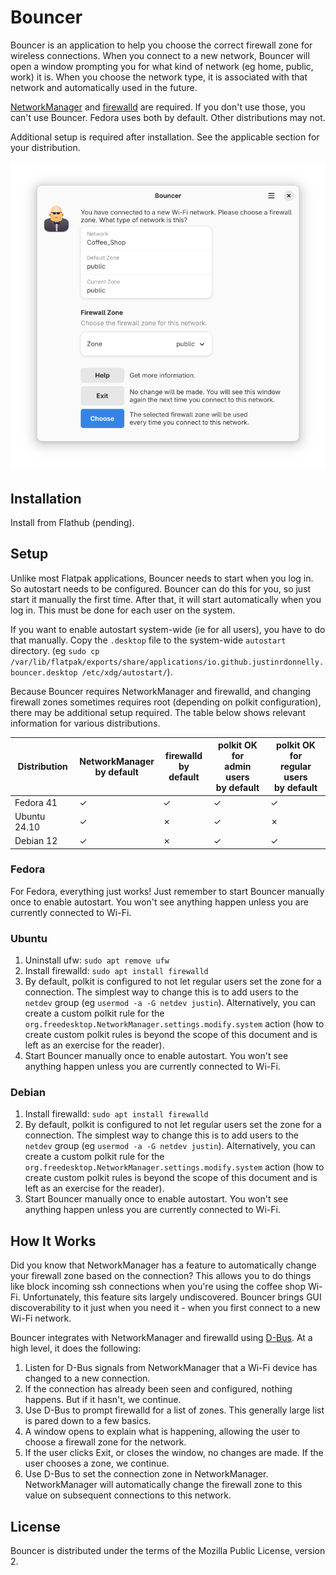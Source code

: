 # Bouncer

Bouncer is an application to help you choose the correct firewall zone for wireless connections. When you connect to a new network, Bouncer will open a window prompting you for what kind of network (eg home, public, work) it is. When you choose the network type, it is associated with that network and automatically used in the future.

[NetworkManager](https://networkmanager.dev/) and [firewalld](https://firewalld.org/) are required. If you don't use those, you can't use Bouncer. Fedora uses both by default. Other distributions may not.

Additional setup is required after installation. See the applicable section for your distribution.

![Bouncer prompting for the type of network](screenshots/bouncer-choose-zone-light.png)

## Installation

Install from Flathub (pending).

## Setup

Unlike most Flatpak applications, Bouncer needs to start when you log in. So autostart needs to be configured. Bouncer can do this for you, so just start it manually the first time. After that, it will start automatically when you log in. This must be done for each user on the system.

If you want to enable autostart system-wide (ie for all users), you have to do that manually. Copy the `.desktop` file to the system-wide `autostart` directory. (eg `sudo cp /var/lib/flatpak/exports/share/applications/io.github.justinrdonnelly.bouncer.desktop /etc/xdg/autostart/`).

Because Bouncer requires NetworkManager and firewalld, and changing firewall zones sometimes requires root (depending on polkit configuration), there may be additional setup required. The table below shows relevant information for various distributions.

| Distribution | NetworkManager<br/>by default | firewalld<br/>by default | polkit OK for<br/>admin users<br/>by default | polkit OK for<br/>regular users<br/>by default |
| ------------ | ----------------------------- | ------------------------ | -------------------------------------------- | ---------------------------------------------- |
| Fedora 41    | &check;                       | &check;                  | &check;                                      | &check;                                        |
| Ubuntu 24.10 | &check;                       | &cross;                  | &check;                                      | &cross;                                        |
| Debian 12    | &check;                       | &cross;                  | &check;                                      | &check;                                        |

### Fedora

For Fedora, everything just works! Just remember to start Bouncer manually once to enable autostart. You won't see anything happen unless you are currently connected to Wi-Fi.

### Ubuntu

1. Uninstall ufw: `sudo apt remove ufw`
2. Install firewalld: `sudo apt install firewalld`
3. By default, polkit is configured to not let regular users set the zone for a connection. The simplest way to change this is to add users to the `netdev` group (eg `usermod -a -G netdev justin`). Alternatively, you can create a custom polkit rule for the `org.freedesktop.NetworkManager.settings.modify.system` action (how to create custom polkit rules is beyond the scope of this document and is left as an exercise for the reader).
4. Start Bouncer manually once to enable autostart. You won't see anything happen unless you are currently connected to Wi-Fi.

### Debian

1. Install firewalld: `sudo apt install firewalld`
2. By default, polkit is configured to not let regular users set the zone for a connection. The simplest way to change this is to add users to the `netdev` group (eg `usermod -a -G netdev justin`). Alternatively, you can create a custom polkit rule for the `org.freedesktop.NetworkManager.settings.modify.system` action (how to create custom polkit rules is beyond the scope of this document and is left as an exercise for the reader).
3. Start Bouncer manually once to enable autostart. You won't see anything happen unless you are currently connected to Wi-Fi.

## How It Works

Did you know that NetworkManager has a feature to automatically change your firewall zone based on the connection? This allows you to do things like block incoming ssh connections when you're using the coffee shop Wi-Fi. Unfortunately, this feature sits largely undiscovered. Bouncer brings GUI discoverability to it just when you need it - when you first connect to a new Wi-Fi network.

Bouncer integrates with NetworkManager and firewalld using [D-Bus](https://www.freedesktop.org/wiki/Software/dbus/). At a high level, it does the following:

1. Listen for D-Bus signals from NetworkManager that a Wi-Fi device has changed to a new connection.
2. If the connection has already been seen and configured, nothing happens. But if it hasn't, we continue.
3. Use D-Bus to prompt firewalld for a list of zones. This generally large list is pared down to a few basics.
4. A window opens to explain what is happening, allowing the user to choose a firewall zone for the network.
5. If the user clicks Exit, or closes the window, no changes are made. If the user chooses a zone, we continue.
6. Use D-Bus to set the connection zone in NetworkManager. NetworkManager will automatically change the firewall zone to this value on subsequent connections to this network.

## License

Bouncer is distributed under the terms of the Mozilla Public License, version 2.
